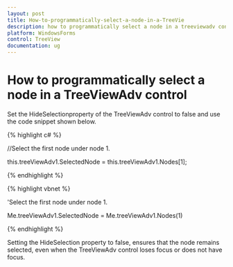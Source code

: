 ```yaml
---
layout: post
title: How-to-programmatically-select-a-node-in-a-TreeVie
description: how to programmatically select a node in a treeviewadv control
platform: WindowsForms
control: TreeView 
documentation: ug
---
```


# How to programmatically select a node in a TreeViewAdv control

Set the HideSelectionproperty of the TreeViewAdv control to false and use the code snippet shown below.

{% highlight c# %}



//Select the first node under node 1.

this.treeViewAdv1.SelectedNode = this.treeViewAdv1.Nodes[1];

{% endhighlight %}

{% highlight vbnet %}



'Select the first node under node 1.

Me.treeViewAdv1.SelectedNode = Me.treeViewAdv1.Nodes(1)

{% endhighlight %}

Setting the HideSelection property to false, ensures that the node remains selected, even when the TreeViewAdv control loses focus or does not have focus. 

